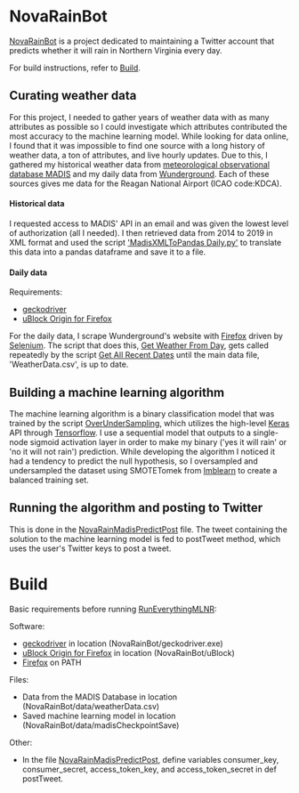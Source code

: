 # NovaRainBot


[NovaRainBot](https://twitter.com/novarainbot
) is a project dedicated to maintaining a Twitter account that predicts whether it will rain in Northern Virginia every day.
 
For build instructions, refer to [Build](#build).
 
 
<h2> Curating weather data </h2>


For this project, I needed to gather years of weather data with as many attributes as possible so I could investigate which attributes contributed the most accuracy to the machine learning model. While looking for data online, I found that it was impossible to find one source with a long history of weather data, a ton of attributes, and live hourly updates. Due to this, I gathered my historical weather data from [meteorological observational database MADIS](https://madis.ncep.noaa.gov/) and my daily data from [Wunderground](https://www.wunderground.com/). Each of these sources gives me data for the Reagan National Airport (ICAO code:KDCA). 

<h4> Historical data </h4> 

I requested access to MADIS' API in an email and was given the lowest level of authorization (all I needed). I then retrieved data from 2014 to 2019 in XML format and used the script ['MadisXMLToPandas Daily.py'](https://github.com/31Hemlock/NovaRainBot/blob/master/GetRecentWeather/MadisXMLToPandas%20Daily.py) to translate this data into a pandas dataframe and save it to a file.

<h4> Daily data </h4>

Requirements:
* [geckodriver](https://github.com/mozilla/geckodriver/releases)
* [uBlock Origin for Firefox](https://github.com/gorhill/uBlock)

For the daily data, I scrape Wunderground's website with [Firefox](https://www.mozilla.org/en-US/firefox/new/) driven by [Selenium](https://selenium.dev/). The script that does this, [Get Weather From Day](https://github.com/31Hemlock/NovaRainBot/blob/master/getWeatherFromDay.py), gets called repeatedly by the script [Get All Recent Dates](https://github.com/31Hemlock/NovaRainBot/blob/master/getAllRecentDates.py) until the main data file, 'WeatherData.csv', is up to date. 


<h2> Building a machine learning algorithm </h2>

The machine learning algorithm is a binary classification model that was trained by the script [OverUnderSampling](https://github.com/31Hemlock/NovaRainBot/blob/master/OverUnderSampling.py), which utilizes the high-level [Keras](https://keras.io/) API through [Tensorflow](https://www.tensorflow.org/). I use a sequential model that outputs to a single-node sigmoid activation layer in order to make my binary ('yes it will rain' or 'no it will not rain') prediction. While developing the algorithm I noticed it had a tendency to predict the null hypothesis, so I oversampled and undersampled the dataset using SMOTETomek from [Imblearn](https://github.com/scikit-learn-contrib/imbalanced-learn/tree/master/imblearn) to create a balanced training set. 

<h2> Running the algorithm and posting to Twitter </h2>

This is done in the [NovaRainMadisPredictPost](https://github.com/31Hemlock/NovaRainBot/blob/master/NovaRainMADISPredictPost.py) file. The tweet containing the solution to the machine learning model is fed to postTweet method, which uses the user's Twitter keys to post a tweet. 

# Build

 Basic requirements before running [RunEverythingMLNR](https://github.com/31Hemlock/NovaRainBot/blob/master/RunEverythingMLNR.py):
 
 Software:
 
* [geckodriver](https://github.com/mozilla/geckodriver/releases) in location (NovaRainBot/geckodriver.exe)
* [uBlock Origin for Firefox](https://github.com/gorhill/uBlock) in location (NovaRainBot/uBlock)
* [Firefox](https://www.mozilla.org/en-US/firefox/new/) on PATH

Files:

* Data from the MADIS Database in location (NovaRainBot/data/weatherData.csv)
* Saved machine learning model in location (NovaRainBot/data/madisCheckpointSave)

Other:

* In the file [NovaRainMadisPredictPost](https://github.com/31Hemlock/NovaRainBot/blob/master/NovaRainMADISPredictPost.py), define variables consumer_key, consumer_secret, access_token_key, and access_token_secret in def postTweet. 

